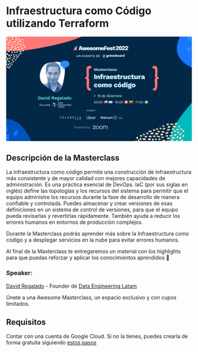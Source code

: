 # Infraestructura como Código utilizando Terraform

<img src="images/twitter.png" />

## Descripción de la Masterclass
La infraestructura como código permite una construcción de infraestructura más consistente y de mayor calidad con mejores capacidades de administración. Es una práctica esencial de DevOps. IaC (por sus siglas en inglés) define las topologías y los recursos del sistema para permitir que el equipo administre los recursos durante la fase de desarrollo de manera confiable y controlada. Puedes almacenar y crear versiones de esas definiciones en un sistema de control de versiones, para que el equipo pueda revisarlas y revertirlas rápidamente. También ayuda a reducir los errores humanos en entornos de producción complejos.

Durante la Masterclass podrás aprender más sobre la Infraestructura como código y a desplegar servicios en la nube para evitar errores humanos.

Al final de la Masterclass te entregaremos un material con los highlights para que puedas reforzar y aplicar los conocimientos aprendidos 🚀

### Speaker:

[David Regalado](https://beacons.ai/davidregalado) - Founder de [Data Engineering Latam](https://beacons.ai/dataengineeringlatam)

Únete a una Awesome Masterclass, un espacio exclusivo y con cupos limitados.

## Requisitos

Contar con una cuenta de Google Cloud. Si no la tienes, puedes crearla de forma gratuita siguiendo [estos pasos](https://medium.com/@dataengineeringlatam/primeros-pasos-en-google-cloud-y-c%C3%B3mo-obtener-100-adicionales-a-los-300-de-la-cuenta-de-prueba-4be992faf2a2)
